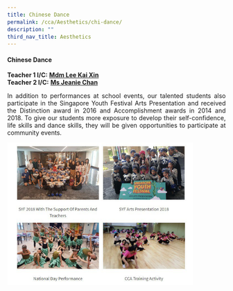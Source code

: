 ```yaml
---
title: Chinese Dance
permalink: /cca/Aesthetics/chi-dance/
description: ""
third_nav_title: Aesthetics
---
```

#### Chinese Dance

**Teacher 1 I/C:**&nbsp;**[Mdm Lee Kai Xin](mailto:lee_kai_xin@schools.gov.sg)** <br>
**Teacher 2 I/C:**&nbsp;**[Ms Jeanie Chan](mailto:jeanie_chan_wai_peng@schools.gov.sg)**  
  
<p align="justify">In addition to performances at school events, our talented students also participate in the Singapore Youth Festival Arts Presentation and received the Distinction award in 2016 and Accomplishment awards in 2014 and 2018. To give our students more exposure to develop their self-confidence, life skills and dance skills, they will be given opportunities to participate at community events.</p>

<img src="/images/photo1668929981.jpeg" style="width:85%">